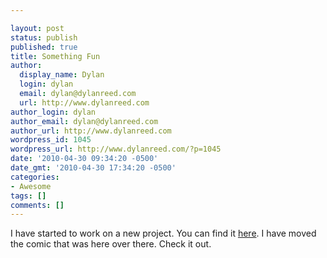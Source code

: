 ```yaml
---

layout: post
status: publish
published: true
title: Something Fun
author:
  display_name: Dylan
  login: dylan
  email: dylan@dylanreed.com
  url: http://www.dylanreed.com
author_login: dylan
author_email: dylan@dylanreed.com
author_url: http://www.dylanreed.com
wordpress_id: 1045
wordpress_url: http://www.dylanreed.com/?p=1045
date: '2010-04-30 09:34:20 -0500'
date_gmt: '2010-04-30 17:34:20 -0500'
categories:
- Awesome
tags: []
comments: []
---
```


I have started to work on a new project. You can find it [here][1]. I have moved the comic that was here over there. Check it out.

   [1]: http://www.veggiefight.com

